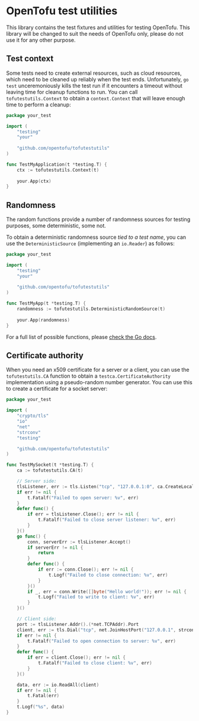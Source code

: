 # OpenTofu test utilities

This library contains the test fixtures and utilities for testing OpenTofu. This library will be changed to suit the needs of OpenTofu only, please do not use it for any other purpose.

## Test context

Some tests need to create external resources, such as cloud resources, which need to be cleaned up reliably when the test ends. Unfortunately, `go test` unceremoniously kills the test run if it encounters a timeout without leaving time for cleanup functions to run. You can call `tofutestutils.Context` to obtain a `context.Context` that will leave enough time to perform a cleanup:

```go
package your_test

import (
	"testing"
	"your"
	
	"github.com/opentofu/tofutestutils"
)

func TestMyApplication(t *testing.T) {
	ctx := tofutestutils.Context(t)
	
	your.App(ctx)
}
```

## Randomness

The random functions provide a number of randomness sources for testing purposes, some deterministic, some not.

To obtain a deterministic randomness source *tied to a test name*, you can use the `DeterministicSource` (implementing an `io.Reader`) as follows:

```go
package your_test

import (
	"testing"
	"your"
	
	"github.com/opentofu/tofutestutils"
)

func TestMyApp(t *testing.T) {
	randomness := tofutestutils.DeterministicRandomSource(t)
	
    your.App(randomness)	
}
```

For a full list of possible functions, please [check the Go docs](https://pkg.go.dev/github.com/opentofu/tofutestutils).

## Certificate authority

When you need an x509 certificate for a server or a client, you can use the `tofutestutils.CA` function to obtain a `testca.CertificateAuthority` implementation using a pseudo-random number generator. You can use this to create a certificate for a socket server:

```go
package your_test

import (
	"crypto/tls"
	"io"
	"net"
	"strconv"
	"testing"

	"github.com/opentofu/tofutestutils"
)

func TestMySocket(t *testing.T) {
	ca := tofutestutils.CA(t)

	// Server side:
	tlsListener, err := tls.Listen("tcp", "127.0.0.1:0", ca.CreateLocalhostServerCert().GetServerTLSConfig())
	if err != nil {
		t.Fatalf("Failed to open server: %v", err)
    }
	defer func() {
		if err = tlsListener.Close(); err != nil {
			t.Fatalf("Failed to close server listener: %v", err)
        }
	}()
	go func() {
		conn, serverErr := tlsListener.Accept()
		if serverErr != nil {
			return
		}
		defer func() {
			if err := conn.Close(); err != nil {
				t.Logf("Failed to close connection: %v", err)
            }
		}()
		if _, err = conn.Write([]byte("Hello world!")); err != nil {
			t.Logf("Failed to write to client: %v", err)
        }
	}()

	// Client side:
	port := tlsListener.Addr().(*net.TCPAddr).Port
	client, err := tls.Dial("tcp", net.JoinHostPort("127.0.0.1", strconv.Itoa(port)), ca.GetClientTLSConfig())
	if err != nil {
		t.Fatalf("Failed to open connection to server: %v", err)
    }
	defer func() {
		if err = client.Close(); err != nil {
			t.Fatalf("Failed to close client: %v", err)
        }
	}()

	data, err := io.ReadAll(client)
	if err != nil {
		t.Fatal(err)
    }
	t.Logf("%s", data)
}
```
